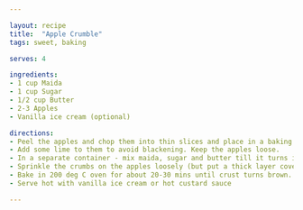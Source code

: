 ```yaml
---

layout: recipe
title:  "Apple Crumble"
tags: sweet, baking

serves: 4

ingredients:
- 1 cup Maida
- 1 cup Sugar
- 1/2 cup Butter
- 2-3 Apples
- Vanilla ice cream (optional)

directions:
- Peel the apples and chop them into thin slices and place in a baking dish.
- Add some lime to them to avoid blackening. Keep the apples loose.
- In a separate container - mix maida, sugar and butter till it turns into a crumbly powder.
- Sprinkle the crumbs on the apples loosely (but put a thick layer covering the whole bake dish)
- Bake in 200 deg C oven for about 20-30 mins until crust turns brown.
- Serve hot with vanilla ice cream or hot custard sauce

---
```

